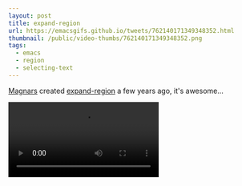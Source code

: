 ```yaml
---
layout: post
title: expand-region
url: https://emacsgifs.github.io/tweets/762140171349348352.html
thumbnail: /public/video-thumbs/762140171349348352.png
tags:
  - emacs
  - region
  - selecting-text
---
```


[Magnars](https://github.com/magnars) created [expand-region](https://github.com/magnars/expand-region.el) a few years ago, it's awesome...

<video controls autoplay>
  <source src="/public/videos/762140171349348352.mp4" type="video/mp4">
    Sorry your browser does not support the video tag, maybe time to upgrade?
</video>
